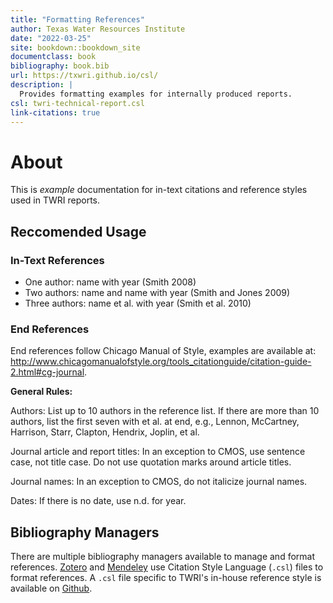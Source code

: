 ```yaml
--- 
title: "Formatting References"
author: Texas Water Resources Institute
date: "2022-03-25"
site: bookdown::bookdown_site
documentclass: book
bibliography: book.bib
url: https://txwri.github.io/csl/
description: |
  Provides formatting examples for internally produced reports.
csl: twri-technical-report.csl
link-citations: true
---
```


# About

This is _example_ documentation for in-text citations and reference styles used in TWRI reports.

## Reccomended Usage 


### In-Text References

- One author: name with year (Smith 2008) 
- Two authors: name and name with year (Smith and Jones 2009) 
- Three authors: name et al. with year (Smith et al. 2010) 

### End References

End references follow Chicago Manual of Style, examples are available at: http://www.chicagomanualofstyle.org/tools_citationguide/citation-guide-2.html#cg-journal.

**General Rules:** 

Authors: List up to 10 authors in the reference list. If there are more than 10 authors, list the first seven with et al. at end, e.g., Lennon, McCartney, Harrison, Starr, Clapton, Hendrix, Joplin, et al. 

Journal article and report titles: In an exception to CMOS, use sentence case, not title case. Do not use quotation marks around article titles.  

Journal names: In an exception to CMOS, do not italicize journal names. 

Dates: If there is no date, use n.d. for year. 

## Bibliography Managers

There are multiple bibliography managers available to manage and format references. [Zotero](https://www.zotero.org/) and [Mendeley](https://www.mendeley.com/) use Citation Style Language (`.csl`) files to format references. A `.csl` file specific to TWRI's in-house reference style is available on [Github](https://raw.githubusercontent.com/TxWRI/csl/main/texas-water-journal-name-year.csl).
